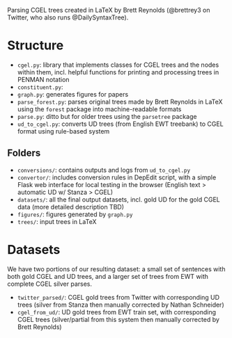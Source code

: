 Parsing CGEL trees created in LaTeX by Brett Reynolds (@brettrey3 on Twitter, who also runs @DailySyntaxTree).

# Structure
- `cgel.py`: library that implements classes for CGEL trees and the nodes within them, incl. helpful functions for printing and processing trees in PENMAN notation
- `constituent.py`:
- `graph.py`: generates figures for papers
- `parse_forest.py`: parses original trees made by Brett Reynolds in LaTeX using the `forest` package into machine-readable formats
- `parse.py`: ditto but for older trees using the `parsetree` package
- `ud_to_cgel.py`: converts UD trees (from English EWT treebank) to CGEL format using rule-based system

## Folders
- `conversions/`: contains outputs and logs from `ud_to_cgel.py`
- `convertor/`: includes conversion rules in DepEdit script, with a simple Flask web interface for local testing in the browser (English text > automatic UD w/ Stanza > CGEL)
- `datasets/`: all the final output datasets, incl. gold UD for the gold CGEL data (more detailed description TBD)
- `figures/`: figures generated by `graph.py`
- `trees/`: input trees in LaTeX

# Datasets
We have two portions of our resulting dataset: a small set of sentences with both gold CGEL and UD trees, and a larger set of trees from EWT with complete CGEL silver parses.

- `twitter_parsed/`: CGEL gold trees from Twitter with corresponding UD trees (silver from Stanza then manually corrected by Nathan Schneider)
- `cgel_from_ud/`: UD gold trees from EWT train set, with corresponding CGEL trees (silver/partial from this system then manually corrected by Brett Reynolds)